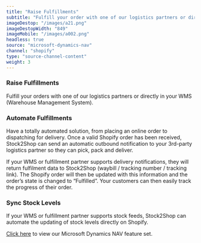 ```yaml
---
title: "Raise Fulfillments"
subtitle: "Fulfill your order with one of our logistics partners or directly in your WMS (Warehouse Management System)."
imageDestop: "/images/a21.png"
imageDestopWidth: "849"
imageMobile: "/images/a002.png"
headless: true
source: "microsoft-dynamics-nav"
channel: "shopify"
type: "source-channel-content"
weight: 3
---
```


### Raise Fulfillments 
Fulfill your orders with one of our logistics partners or directly in your WMS (Warehouse Management System).

### Automate Fulfillments 
Have a totally automated solution, from placing an online order to dispatching for delivery. Once a valid Shopify order has been received, Stock2Shop can send an automatic outbound notification to your 3rd-party logistics partner so they can pick, pack and deliver.

If your WMS or fulfillment partner supports delivery notifications, they will return fulfilment data to Stock2Shop (waybill / tracking number / tracking link). The Shopify order will then be updated with this information and the order’s state is changed to “Fulfilled”. Your customers can then easily track the progress of their order.

### Sync Stock Levels
If your WMS or fulfillment partner supports stock feeds, Stock2Shop can automate the updating of stock levels directly on Shopify.

[Click here](/help/features/microsoft-dynamics-nav/ "Microsoft Dynamics NAV Features") to view our Microsoft Dynamics NAV feature set.